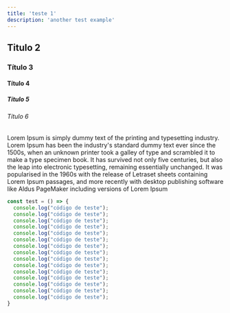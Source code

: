 ```yaml
---
title: 'teste 1'
description: 'another test example'
---
```


## Titulo 2
### Título 3
#### Título 4
##### Título 5
###### Título 6

Lorem Ipsum is simply dummy text of the printing and typesetting industry. Lorem Ipsum has been the industry's standard dummy text ever since the 1500s, when an unknown printer took a galley of type and scrambled it to make a type specimen book. It has survived not only five centuries, but also the leap into electronic typesetting, remaining essentially unchanged. It was popularised in the 1960s with the release of Letraset sheets containing Lorem Ipsum passages, and more recently with desktop publishing software like Aldus PageMaker including versions of Lorem Ipsum

```js
const test = () => {
  console.log("código de teste");
  console.log("código de teste");
  console.log("código de teste");
  console.log("código de teste");
  console.log("código de teste");
  console.log("código de teste");
  console.log("código de teste");
  console.log("código de teste");
  console.log("código de teste");
  console.log("código de teste");
  console.log("código de teste");
  console.log("código de teste");
  console.log("código de teste");
  console.log("código de teste");
  console.log("código de teste");
}
```